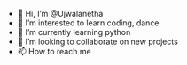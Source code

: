 - 👋 Hi, I’m @Ujwalanetha
- 👀 I’m interested to learn coding, dance
- 🌱 I’m currently learning python
- 💞️ I’m looking to collaborate on new projects
- 📫 How to reach me 

<!---
Ujwalanetha/Ujwalanetha is a ✨ special ✨ repository because its `README.md` (this file) appears on your GitHub profile.
You can click the Preview link to take a look at your changes.
--->
